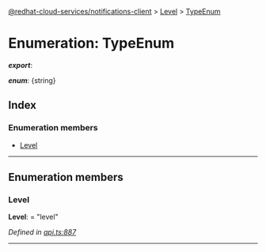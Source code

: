 [@redhat-cloud-services/notifications-client](../README.md) > [Level](../modules/level.md) > [TypeEnum](../enums/level.typeenum.md)

# Enumeration: TypeEnum

*__export__*: 

*__enum__*: {string}

## Index

### Enumeration members

* [Level](level.typeenum.md#level)

---

## Enumeration members

<a id="level"></a>

###  Level

**Level**:  = "level"

*Defined in [api.ts:887](https://github.com/karelhala/javascript-clients/blob/master/packages/hooks/api.ts#L887)*

___


